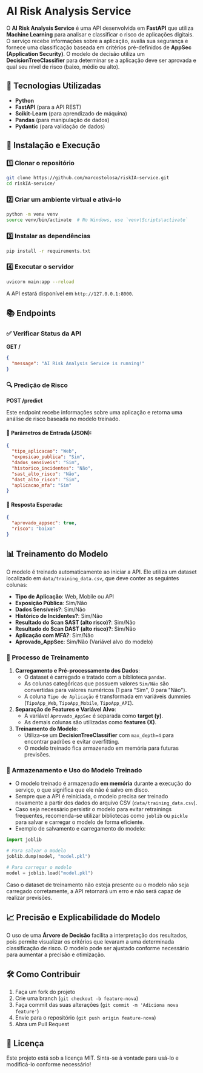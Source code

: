 # AI Risk Analysis Service

O **AI Risk Analysis Service** é uma API desenvolvida em **FastAPI** que utiliza **Machine Learning** para analisar e classificar o risco de aplicações digitais. O serviço recebe informações sobre a aplicação, avalia sua segurança e fornece uma classificação baseada em critérios pré-definidos de **AppSec (Application Security)**. O modelo de decisão utiliza um **DecisionTreeClassifier** para determinar se a aplicação deve ser aprovada e qual seu nível de risco (baixo, médio ou alto).

## 📌 Tecnologias Utilizadas
- **Python**
- **FastAPI** (para a API REST)
- **Scikit-Learn** (para aprendizado de máquina)
- **Pandas** (para manipulação de dados)
- **Pydantic** (para validação de dados)

## 🚀 Instalação e Execução

### 1️⃣ Clonar o repositório
```bash
git clone https://github.com/marcostolosa/riskIA-service.git
cd riskIA-service/
```

### 2️⃣ Criar um ambiente virtual e ativá-lo
```bash
python -m venv venv
source venv/bin/activate  # No Windows, use `venv\Scripts\activate`
```

### 3️⃣ Instalar as dependências
```bash
pip install -r requirements.txt
```

### 4️⃣ Executar o servidor
```bash
uvicorn main:app --reload
```

A API estará disponível em `http://127.0.0.1:8000`.

## 📚 Endpoints

### ✅ Verificar Status da API
**GET /**
```json
{
  "message": "AI Risk Analysis Service is running!"
}
```

### 🔍 Predição de Risco
**POST /predict**

Este endpoint recebe informações sobre uma aplicação e retorna uma análise de risco baseada no modelo treinado.

#### 🔹 Parâmetros de Entrada (JSON):
```json
{
  "tipo_aplicacao": "Web",
  "exposicao_publica": "Sim",
  "dados_sensiveis": "Sim",
  "historico_incidentes": "Não",
  "sast_alto_risco": "Não",
  "dast_alto_risco": "Sim",
  "aplicacao_mfa": "Sim"
}
```

#### 🔹 Resposta Esperada:
```json
{
  "aprovado_appsec": true,
  "risco": "baixo"
}
```

## 📊 Treinamento do Modelo
O modelo é treinado automaticamente ao iniciar a API. Ele utiliza um dataset localizado em `data/training_data.csv`, que deve conter as seguintes colunas:

- **Tipo de Aplicação**: Web, Mobile ou API
- **Exposição Pública**: Sim/Não
- **Dados Sensíveis?**: Sim/Não
- **Histórico de Incidentes?**: Sim/Não
- **Resultado do Scan SAST (alto risco)?**: Sim/Não
- **Resultado do Scan DAST (alto risco)?**: Sim/Não
- **Aplicação com MFA?**: Sim/Não
- **Aprovado_AppSec**: Sim/Não (Variável alvo do modelo)

### 🔹 Processo de Treinamento
1. **Carregamento e Pré-processamento dos Dados**:
   - O dataset é carregado e tratado com a biblioteca `pandas`.
   - As colunas categóricas que possuem valores `Sim/Não` são convertidas para valores numéricos (1 para "Sim", 0 para "Não").
   - A coluna `Tipo de Aplicação` é transformada em variáveis dummies (`TipoApp_Web`, `TipoApp_Mobile`, `TipoApp_API`).
2. **Separação de Features e Variável Alvo**:
   - A variável `Aprovado_AppSec` é separada como **target (y)**.
   - As demais colunas são utilizadas como **features (X)**.
3. **Treinamento do Modelo**:
   - Utiliza-se um **DecisionTreeClassifier** com `max_depth=4` para encontrar padrões e evitar overfitting.
   - O modelo treinado fica armazenado em memória para futuras previsões.

### 🔹 Armazenamento e Uso do Modelo Treinado
- O modelo treinado é armazenado **em memória** durante a execução do serviço, o que significa que ele não é salvo em disco.
- Sempre que a API é reiniciada, o modelo precisa ser treinado novamente a partir dos dados do arquivo CSV (`data/training_data.csv`).
- Caso seja necessário persistir o modelo para evitar retrainings frequentes, recomenda-se utilizar bibliotecas como `joblib` ou `pickle` para salvar e carregar o modelo de forma eficiente.
- Exemplo de salvamento e carregamento do modelo:

```python
import joblib

# Para salvar o modelo
joblib.dump(model, "model.pkl")

# Para carregar o modelo
model = joblib.load("model.pkl")
```

Caso o dataset de treinamento não esteja presente ou o modelo não seja carregado corretamente, a API retornará um erro e não será capaz de realizar previsões.

## 📈 Precisão e Explicabilidade do Modelo
O uso de uma **Árvore de Decisão** facilita a interpretação dos resultados, pois permite visualizar os critérios que levaram a uma determinada classificação de risco. O modelo pode ser ajustado conforme necessário para aumentar a precisão e otimização.

## 🛠 Como Contribuir
1. Faça um fork do projeto
2. Crie uma branch (`git checkout -b feature-nova`)
3. Faça commit das suas alterações (`git commit -m 'Adiciona nova feature'`)
4. Envie para o repositório (`git push origin feature-nova`)
5. Abra um Pull Request

## 📄 Licença
Este projeto está sob a licença MIT. Sinta-se à vontade para usá-lo e modificá-lo conforme necessário!

